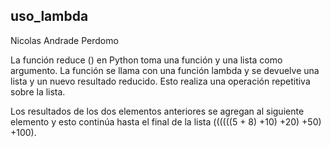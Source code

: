 ## uso_lambda
 Nicolas Andrade Perdomo

La función reduce () en Python toma una función y una lista como argumento. La función se llama con una función lambda y
se devuelve una lista y un nuevo resultado reducido. Esto realiza una operación repetitiva sobre la lista.

Los resultados de los dos elementos anteriores se agregan al siguiente elemento y esto continúa hasta el final de la lista ((((((5 + 8) +10) +20) +50) +100).